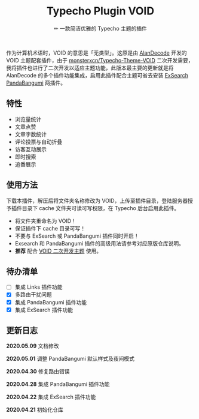 <h1 align="center">Typecho Plugin VOID</h1>

<div align="center">

✏ 一款简洁优雅的 Typecho 主题的插件

</div></br>


作为计算机术语时，VOID 的意思是「无类型」。这原是由 [AlanDecode](https://github.com/AlanDecode) 开发的 VOID 主题配套插件，由于 [monsterxcn/Typecho-Theme-VOID](https://github.com/monsterxcn/Typecho-Theme-VOID) 二次开发需要，我将插件也进行了二次开发以适应主题功能，此版本最主要的更新就是将 AlanDecode 的多个插件功能集成，启用此插件配合主题可省去安装 [ExSearch](https://github.com/AlanDecode/Typecho-Plugin-ExSearch) [PandaBangumi](https://github.com/AlanDecode/PandaBangumi-Typecho-Plugin) 两插件。

## 特性

 - 浏览量统计
 - 文章点赞
 - 文章字数统计
 - 评论投票与自动折叠
 - 访客互动展示
 - 即时搜索
 - 追番展示

## 使用方法

下载本插件，解压后将文件夹名称修改为 VOID，上传至插件目录，登陆服务器授予插件目录下 cache 文件夹可读可写权限，在 Typecho 后台启用此插件。

 - 将文件夹重命名为 VOID！
 - 保证插件下 cache 目录可写！
 - 不要与 ExSearch 或 PandaBangumi 插件同时开启！
 - Exsearch 和 PandaBangumi 插件的高级用法请参考对应原版仓库说明。
 - **推荐** 配合 [VOID 二次开发主题](https://github.com/monsterxcn/Typecho-Theme-VOID) 使用。



## 待办清单

 - [ ] 集成 Links 插件功能
 - [x] 多路由干扰问题
 - [x] 集成 PandaBangumi 插件功能
 - [x] 集成 ExSearch 插件功能

## 更新日志

**2020.05.09** 文档修改

**2020.05.01** 调整 PandaBangumi 默认样式及夜间模式

**2020.04.30** 修复路由错误

**2020.04.28** 集成 PandaBangumi 插件功能

**2020.04.22** 集成 ExSearch 插件功能

**2020.04.21** 初始化仓库
